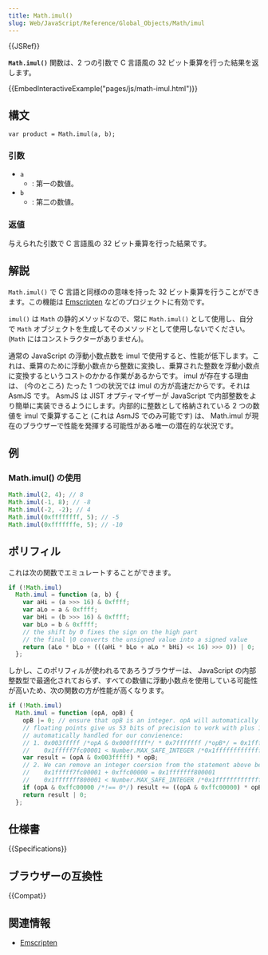 ```yaml
---
title: Math.imul()
slug: Web/JavaScript/Reference/Global_Objects/Math/imul
---
```


{{JSRef}}

**`Math.imul()`** 関数は、2 つの引数で C 言語風の 32 ビット乗算を行った結果を返します。

{{EmbedInteractiveExample("pages/js/math-imul.html")}}

## 構文

```
var product = Math.imul(a, b);
```

### 引数

- `a`
  - : 第一の数値。
- `b`
  - : 第二の数値。

### 返値

与えられた引数で C 言語風の 32 ビット乗算を行った結果です。

## 解説

`Math.imul()` で C 言語と同様のの意味を持った 32 ビット乗算を行うことができます。この機能は [Emscripten](http://en.wikipedia.org/wiki/Emscripten) などのプロジェクトに有効です。

`imul()` は `Math` の静的メソッドなので、常に `Math.imul()` として使用し、自分で `Math` オブジェクトを生成してそのメソッドとして使用しないでください。 (`Math` にはコンストラクターがありません)。

通常の JavaScript の浮動小数点数を imul で使用すると、性能が低下します。これは、乗算のために浮動小数点から整数に変換し、乗算された整数を浮動小数点に変換するというコストのかかる作業があるからです。 imul が存在する理由は、 (今のところ) たった 1 つの状況では imul の方が高速だからです。それは AsmJS です。 AsmJS は JIST オプティマイザーが JavaScript で内部整数をより簡単に実装できるようにします。内部的に整数として格納されている 2 つの数値を imul で乗算すること (これは AsmJS でのみ可能です) は、 Math.imul が現在のブラウザーで性能を発揮する可能性がある唯一の潜在的な状況です。

## 例

### Math.imul() の使用

```js
Math.imul(2, 4); // 8
Math.imul(-1, 8); // -8
Math.imul(-2, -2); // 4
Math.imul(0xffffffff, 5); // -5
Math.imul(0xfffffffe, 5); // -10
```

## ポリフィル

これは次の関数でエミュレートすることができます。

```js
if (!Math.imul)
  Math.imul = function (a, b) {
    var aHi = (a >>> 16) & 0xffff;
    var aLo = a & 0xffff;
    var bHi = (b >>> 16) & 0xffff;
    var bLo = b & 0xffff;
    // the shift by 0 fixes the sign on the high part
    // the final |0 converts the unsigned value into a signed value
    return (aLo * bLo + (((aHi * bLo + aLo * bHi) << 16) >>> 0)) | 0;
  };
```

しかし、このポリフィルが使われるであろうブラウザーは、 JavaScript の内部整数型で最適化されておらず、すべての数値に浮動小数点を使用している可能性が高いため、次の関数の方が性能が高くなります。

```js
if (!Math.imul)
  Math.imul = function (opA, opB) {
    opB |= 0; // ensure that opB is an integer. opA will automatically be coerced.
    // floating points give us 53 bits of precision to work with plus 1 sign bit
    // automatically handled for our convienence:
    // 1. 0x003fffff /*opA & 0x000fffff*/ * 0x7fffffff /*opB*/ = 0x1fffff7fc00001
    //    0x1fffff7fc00001 < Number.MAX_SAFE_INTEGER /*0x1fffffffffffff*/
    var result = (opA & 0x003fffff) * opB;
    // 2. We can remove an integer coersion from the statement above because:
    //    0x1fffff7fc00001 + 0xffc00000 = 0x1fffffff800001
    //    0x1fffffff800001 < Number.MAX_SAFE_INTEGER /*0x1fffffffffffff*/
    if (opA & 0xffc00000 /*!== 0*/) result += ((opA & 0xffc00000) * opB) | 0;
    return result | 0;
  };
```

## 仕様書

{{Specifications}}

## ブラウザーの互換性

{{Compat}}

## 関連情報

- [Emscripten](http://en.wikipedia.org/wiki/Emscripten)
